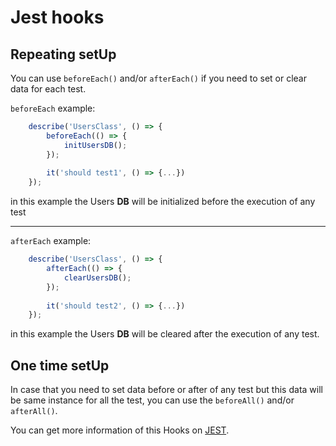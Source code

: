 # Jest hooks

## Repeating setUp
You can use ```beforeEach()``` and/or ```afterEach()``` if you need to set or clear data for each test.

```beforeEach``` example:
```ts
    describe('UsersClass', () => {
        beforeEach(() => {
            initUsersDB();
        });
        
        it('should test1', () => {...})
    });
```
in this example the Users **DB** will be initialized before the execution of any test

****************

```afterEach``` example:
```ts
    describe('UsersClass', () => {
        afterEach(() => {
            clearUsersDB();
        });
        
        it('should test2', () => {...})
    });
```
in this example the Users **DB** will be cleared after the execution of any test.
 
## One time setUp
In case that you need to set data before or after of any test but this data will be same instance for all the test, you can use the ```beforeAll()``` and/or ```afterAll()```.

You can get more information of this Hooks on [JEST](https://jestjs.io/docs/setup-teardown#scoping).
